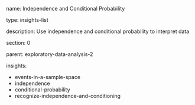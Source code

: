 name: Independence and Conditional Probability

type: insights-list

description: Use independence and conditional probability to interpret data

section: 0

parent: exploratory-data-analysis-2

insights:
  - events-in-a-sample-space
  - independence
  - conditional-probability
  - recognize-independence-and-conditioning
